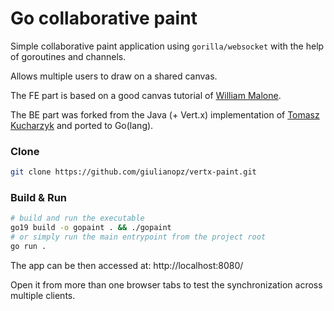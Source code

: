 # Go collaborative paint

Simple collaborative paint application using `gorilla/websocket` with the help of goroutines and channels.

Allows multiple users to draw on a shared canvas.

The FE part is based on a good canvas tutorial of [William Malone](http://www.williammalone.com/articles/create-html5-canvas-javascript-drawing-app/).

The BE part was forked from the Java (+ Vert.x) implementation of [Tomasz Kucharzyk](https://github.com/shardis/vertx-paint) and ported to Go(lang).

### Clone

```bash
git clone https://github.com/giulianopz/vertx-paint.git
```

### Build & Run

```bash
# build and run the executable
go19 build -o gopaint . && ./gopaint
# or simply run the main entrypoint from the project root
go run .
``` 

The app can be then accessed at: http://localhost:8080/

Open it from more than one browser tabs to test the synchronization across multiple clients.